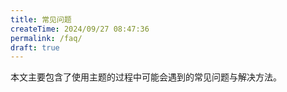 ```yaml
---
title: 常见问题
createTime: 2024/09/27 08:47:36
permalink: /faq/
draft: true
---
```


本文主要包含了使用主题的过程中可能会遇到的常见问题与解决方法。
